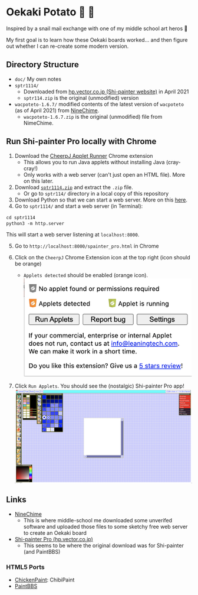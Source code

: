 # Oekaki Potato 🎨 🥔
Inspired by a snail mail exchange with one of my middle school art heros 🙂

My first goal is to learn how these Oekaki boards worked... and then figure out whether I can re-create some modern version.

## Directory Structure
* `doc/` My own notes
* `sptr1114/`
    * Downloaded from [hp.vector.co.jp (Shi-painter website)](http://hp.vector.co.jp/authors/VA016309/spainter/index_en.html) in April 2021
    * `sptr114.zip` is the original (unmodified) version
* `wacpoteto-1.6.7/` modified contents of the latest version of `wacpoteto` (as of April 2021) from [NineChime](http://www.ninechime.com/products/).
    * `wacpoteto-1.6.7.zip` is the original (unmodified) file from NimeChime.

## Run Shi-painter Pro locally with Chrome
1. Download the [CheerpJ Applet Runner](https://chrome.google.com/webstore/detail/cheerpj-applet-runner/bbmolahhldcbngedljfadjlognfaaein/related) Chrome extension
    * This allows you to run Java applets without installing Java (cray-cray!)
    * Only works with a web server (can't just open an HTML file). More on this later.
2. Download [`sptr1114.zip`](http://hp.vector.co.jp/authors/VA016309/spainter/index_en.html) and extract the `.zip` file.
    * Or go to `sptr114/` directory in a local copy of this repository
3. Download Python so that we can start a web server. More on this [here](https://developer.mozilla.org/en-US/docs/Learn/Common_questions/set_up_a_local_testing_server#running_a_simple_local_http_server).
4. Go to `sptr1114/` and start a web server (in Terminal):
```
cd sptr1114
python3 -m http.server
```

This will start a web server listening at `localhost:8000`.

5. Go to `http://localhost:8000/spainter_pro.html` in Chrome
6. Click on the `CheerpJ` Chrome Extension icon at the top right (icon should be orange)
    * `Applets detected` should be enabled (orange icon).
![Open CheerpJ extension](./doc/img/cheerpj_run_applets.png)

7. Click `Run Applets`. You should see the (nostalgic) Shi-painter Pro app!
![Run Shi-painter Pro in Chrome](./doc/img/shi-painter-pro_in_chrome.png)

## Links
* [NineChime](http://www.ninechime.com/products/)
    * This is where middle-school me downloaded some unverifed software and uploaded those files to some sketchy free web server to create an Oekaki board
* [Shi-painter Pro (hp.vector.co.jp)](http://hp.vector.co.jp/authors/VA016309/spainter/index_en.html)
    * This seems to be where the original download was for Shi-painter (and PaintBBS)

### HTML5 Ports
* [ChickenPaint](https://github.com/thenickdude/chickenpaint): ChibiPaint
* [PaintBBS](https://github.com/funige/neo)
